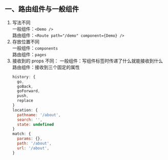 ## 一、路由组件与一般组件

1. 写法不同<br>
   一般组件：`<Demo />`<br>
   路由组件：`<Route path="/demo" component={Demo} />`
2. 存放位置不同<br>
   一般组件：`components`<br>
   路由组件：`pages`
3. 接收到的 props 不同：
   一般组件：写组件标签时传递了什么就能接收到什么
   路由组件：接收到三个固定的属性
   ```javascript
   history: {
     go,
     goBack,
     goForward,
     push,
     replace
   }
   location: {
     pathname: '/about',
     search: '',
     state: undefined
   }
   match: {
     params: {},
     path: '/about',
     url: '/about',
   }
   ```
